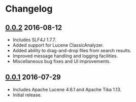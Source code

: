 Changelog
=========

[0.0.2] 2016-08-12
------------------
  * Includes SLF4J 1.7.7.
  * Added support for Lucene ClassicAnalyzer.
  * Added ability to drag-and-drop files from search results.
  * Improved message handling and logging facilities.
  * Miscellaneous bug fixes and UI improvements.

[0.0.1] 2016-07-29
------------------
  * Includes Apache Lucene 4.6.1 and Apache Tika 1.13.
  * Initial release.

[0.0.2]: https://github.com/alvanson/xltsearch/releases/tag/v0.0.2
[0.0.1]: https://github.com/alvanson/xltsearch/releases/tag/v0.0.1
